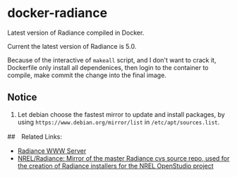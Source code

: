 # docker-radiance
Latest version of Radiance compiled in Docker.

Current the latest version of Radiance is 5.0.

Because of the interactive of `makeall` script, and I don't want to crack it, Dockerfile only install all dependenices, then login to the container to compile, make commit the change into the final image.

## Notice
1. Let debian choose the fastest mirror to update and install packages, by using `https://www.debian.org/mirror/list` in `/etc/apt/sources.list`.

##　Related Links:
- [Radiance WWW Server](http://radsite.lbl.gov/radiance/HOME.html)
- [NREL/Radiance: Mirror of the master Radiance cvs source repo, used for the creation of Radiance installers for the NREL OpenStudio project](https://github.com/NREL/Radiance)
